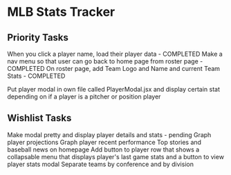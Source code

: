 # MLB Stats Tracker

## Priority Tasks

When you click a player name, load their player data - COMPLETED
Make a nav menu so that user can go back to home page from roster page - COMPLETED
On roster page, add Team Logo and Name and current Team Stats - COMPLETED

Put player modal in own file called PlayerModal.jsx and display certain stat depending on if a player is a pitcher or position player

## Wishlist Tasks

Make modal pretty and display player details and stats - pending
Graph player projections
Graph player recent performance
Top stories and baseball news on homepage
Add button to player row that shows a collapsable menu that displays player's last game stats and a button to view player stats modal
Separate teams by conference and by division
